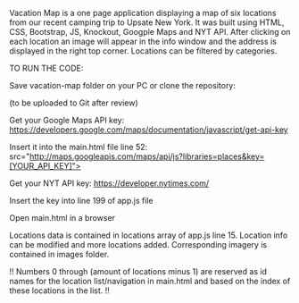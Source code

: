 Vacation Map is a one page application displaying a map of six locations from our recent camping trip to Upsate New York. It was built using HTML, CSS, Bootstrap, JS, Knockout, Googple Maps and NYT API. After clicking on each location an image will appear in the info window and the address is displayed in the right top corner. Locations can be filtered by categories.

TO RUN THE CODE:

Save vacation-map folder on your PC or clone the repository:

(to be uploaded to Git after review)

Get your Google Maps API key:
https://developers.google.com/maps/documentation/javascript/get-api-key

Insert it into the main.html file line 52:
src="http://maps.googleapis.com/maps/api/js?libraries=places&key=[YOUR_API_KEY]">

Get your NYT API key:
https://developer.nytimes.com/

Insert the key into line 199 of app.js file

Open main.html in a browser

Locations data is contained in locations array of app.js line 15. Location info can be modified and more locations added. Corresponding imagery is contained in images folder.

!! Numbers 0 through (amount of locations minus 1) are reserved as id names for the location list/navigation in main.html and based on the index of these locations in the list. !!
